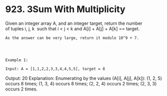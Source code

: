 # 923. 3Sum With Multiplicity

Given an integer array A, and an integer target, return the number
        of tuples i, j, k  such that i < j < k and A[i]
            + A[j] + A[k] == target.

    As the answer can be very large, return it modulo 10^9 + 7.
    

     

    Example 1:

    Input: A = [1,1,2,2,3,3,4,4,5,5], target = 8
Output: 20
Explanation: 
Enumerating by the values (A[i], A[j], A[k]):
(1, 2, 5) occurs 8 times;
(1, 3, 4) occurs 8 times;
(2, 2, 4) occurs 2 times;
(2, 3, 3) occurs 2 times.